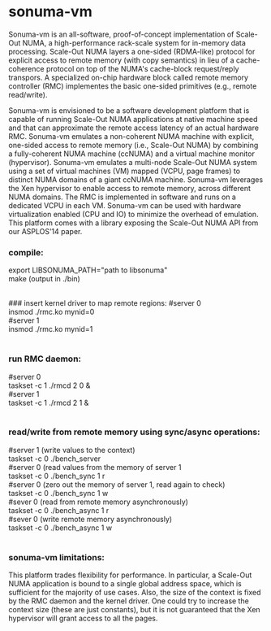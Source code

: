 # sonuma-vm
Sonuma-vm is an all-software, proof-of-concept implementation of Scale-Out NUMA, a high-performance rack-scale system for in-memory data processing. Scale-Out NUMA layers a one-sided (RDMA-like) protocol for explicit access to remote memory (with copy semantics) in lieu of a cache-coherence protocol on top of the NUMA's cache-block request/reply transpors. A specialized on-chip hardware block called remote memory controller (RMC) implementes the basic one-sided primitives (e.g., remote read/write).

Sonuma-vm is envisioned to be a software development platform that is capable of running Scale-Out NUMA applications at native machine speed and that can approximate the remote access latency of an actual hardware RMC. Sonuma-vm emulates a non-coherent NUMA machine with explicit, one-sided access to remote memory (i.e., Scale-Out NUMA) by combining a fully-coherent NUMA machine (ccNUMA) and a virtual machine monitor (hypervisor). Sonuma-vm emulates a multi-node Scale-Out NUMA system using a set of virtual machines (VM) mapped (VCPU, page frames) to distinct NUMA domains of a giant ccNUMA machine. Sonuma-vm leverages the Xen hypervisor to enable access to remote memory, across different NUMA domains. The RMC is implemented in software and runs on a dedicated VCPU in each VM. Sonuma-vm can be used with hardware virtualization enabled (CPU and IO) to minimize the overhead of emulation. This platform comes with a library exposing the Scale-Out NUMA API from our ASPLOS'14 paper. 

### compile:
export LIBSONUMA_PATH="path to libsonuma"<br/>
make (output in ./bin)<br/> 

<br />
### insert kernel driver to map remote regions:
#server 0<br />
insmod ./rmc.ko mynid=0<br />
#server 1<br />
insmod ./rmc.ko mynid=1<br />
<br />

### run RMC daemon:
#server 0<br />
taskset -c 1 ./rmcd 2 0 &<br />
#server 1<br />
taskset -c 1 ./rmcd 2 1 &<br />
<br />

### read/write from remote memory using sync/async operations:
#server 1 (write values to the context)<br />
taskset -c 0 ./bench_server<br />
#server 0 (read values from the memory of server 1<br />
taskset -c 0 ./bench_sync 1 r<br />
#server 0 (zero out the memory of server 1, read again to check)<br />
taskset -c 0 ./bench_sync 1 w<br />
#sever 0 (read from remote memory asynchronously)<br />
taskset -c 0 ./bench_async 1 r<br />
#sever 0 (write remote memory asynchronously)<br />
taskset -c 0 ./bench_async 1 w<br />
<br />

### sonuma-vm limitations:
This platform trades flexibility for performance. In particular, a Scale-Out NUMA application is bound to a single global address space, which is sufficient for the majority of use cases. Also, the size
of the context is fixed by the RMC daemon and the kernel driver. One could try to increase the context size (these are just constants), but it is not guaranteed that the Xen hypervisor will grant access
to all the pages.